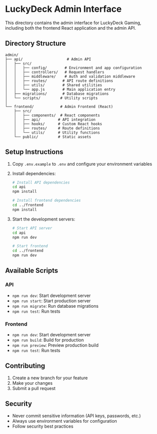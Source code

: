 # LuckyDeck Admin Interface

This directory contains the admin interface for LuckyDeck Gaming, including both the frontend React application and the admin API.

## Directory Structure

```
admin/
├── api/                    # Admin API
│   ├── src/
│   │   ├── config/        # Environment and app configuration
│   │   ├── controllers/   # Request handlers
│   │   ├── middleware/    # Auth and validation middleware
│   │   ├── routes/       # API route definitions
│   │   ├── utils/        # Shared utilities
│   │   └── app.js        # Main application entry
│   ├── migrations/       # Database migrations
│   └── scripts/         # Utility scripts
│
└── frontend/            # Admin Frontend (React)
    ├── src/
    │   ├── components/  # React components
    │   ├── api/        # API integration
    │   ├── hooks/      # Custom React hooks
    │   ├── routes/     # Route definitions
    │   └── utils/      # Utility functions
    └── public/         # Static assets
```

## Setup Instructions

1. Copy `.env.example` to `.env` and configure your environment variables
2. Install dependencies:
   ```bash
   # Install API dependencies
   cd api
   npm install

   # Install frontend dependencies
   cd ../frontend
   npm install
   ```

3. Start the development servers:
   ```bash
   # Start API server
   cd api
   npm run dev

   # Start frontend
   cd ../frontend
   npm run dev
   ```

## Available Scripts

### API
- `npm run dev`: Start development server
- `npm run start`: Start production server
- `npm run migrate`: Run database migrations
- `npm run test`: Run tests

### Frontend
- `npm run dev`: Start development server
- `npm run build`: Build for production
- `npm run preview`: Preview production build
- `npm run test`: Run tests

## Contributing

1. Create a new branch for your feature
2. Make your changes
3. Submit a pull request

## Security

- Never commit sensitive information (API keys, passwords, etc.)
- Always use environment variables for configuration
- Follow security best practices
